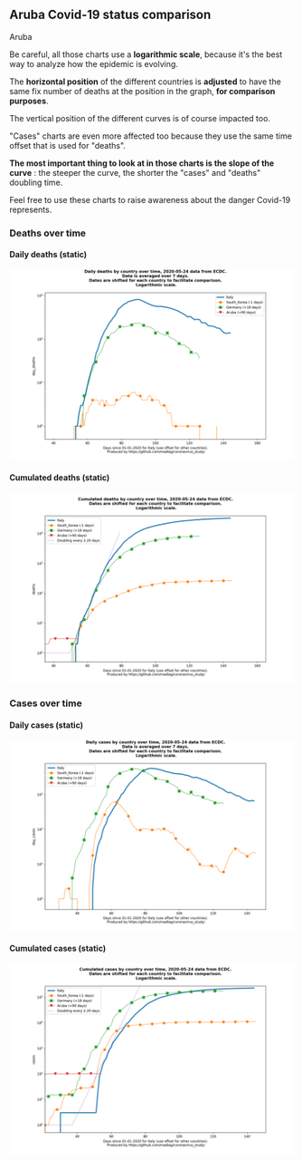 ## Aruba Covid-19 status comparison 

Aruba



Be careful, all those charts use a **logarithmic scale**, because it's the best way to analyze how the epidemic is evolving.
 
The **horizontal position** of the different countries is **adjusted** to have the same fix number of deaths at the position in the graph, **for comparison purposes**.

The vertical position of the different curves is of course impacted too.

"Cases" charts are even more affected too because they use the same time offset that is used for "deaths".

**The most important thing to look at in those charts is the slope of the curve** : the steeper the curve, the shorter the "cases" and "deaths" doubling time.

Feel free to use these charts to raise awareness about the danger Covid-19 represents. 


 
### Deaths over time
 
#### Daily deaths (static)
![Aruba covid-19 daily deaths static chart](https://raw.githubusercontent.com/madlag/coronavirus_study/master/notebooks/graphs/2020-05-24/countries/Aruba/2020-05-24_Aruba_day_deaths.png "Aruba covid-19 day_deaths static chart")   
 
#### Cumulated deaths (static)
![Aruba covid-19 cumulated deaths static chart](https://raw.githubusercontent.com/madlag/coronavirus_study/master/notebooks/graphs/2020-05-24/countries/Aruba/2020-05-24_Aruba_deaths.png "Aruba covid-19 deaths static chart")   

 
### Cases over time
 
#### Daily cases (static)
![Aruba covid-19 daily cases static chart](https://raw.githubusercontent.com/madlag/coronavirus_study/master/notebooks/graphs/2020-05-24/countries/Aruba/2020-05-24_Aruba_day_cases.png "Aruba covid-19 day_cases static chart")   
 
#### Cumulated cases (static)
![Aruba covid-19 cumulated cases static chart](https://raw.githubusercontent.com/madlag/coronavirus_study/master/notebooks/graphs/2020-05-24/countries/Aruba/2020-05-24_Aruba_cases.png "Aruba covid-19 cases static chart")   

